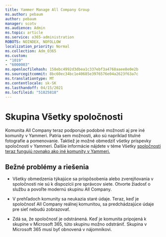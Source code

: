 ```yaml
---
title: Yammer Manage All Company Group
ms.author: pebaum
author: pebaum
manager: scotv
ms.audience: Admin
ms.topic: article
ms.service: o365-administration
ROBOTS: NOINDEX, NOFOLLOW
localization_priority: Normal
ms.collection: Adm_O365
ms.custom:
- "1019"
- "6000003"
ms.openlocfilehash: 158ebc4992d3dbea1c337ebf3a4768aaee8e0e2b
ms.sourcegitcommit: 8bc60ec34bc1e40685e3976576e04a2623f63a7c
ms.translationtype: MT
ms.contentlocale: sk-SK
ms.lasthandoff: 04/15/2021
ms.locfileid: "51825818"
---
```

# <a name="all-company-group"></a>Skupina Všetky spoločnosti

Komunita All Company teraz podporuje podobné možnosti aj pre iné komunity v Yammeri. Patria sem možnosti, ako sú napríklad titulné fotografie a pomenovanie. Taktiež je možné obmedziť všetky príspevky spoločnosti v Yammeri. Ďalšie informácie nájdete v téme Všetky [spoločnosti teraz fungujú rovnako ako iné komunity v Yammeri.](https://docs.microsoft.com/yammer/manage-yammer-groups/yammer-all-company-yammer-community)

## <a name="common-issues-and-solutions"></a>Bežné problémy a riešenia

- Všetky obmedzenia týkajúce sa prispôsobenia alebo zverejňovania v spoločnosti nie sú k dispozícii pre správcov siete. Otvorte žiadosť o službu a povoľte modernú skupinu All Company.

- V prehľadoch komunity sa neukazia staré údaje. Teraz, keď je spoločnosť All Company reálnej komunitou, sa predchádzajúce údaje pre sieť nebudú zobrazovať.

- Zdá sa, že spoločnosť je odstránená. Keď je komunita pripojená k skupine v Microsoft 365, túto skupinu možno odstrániť. Skupina v Microsoft 365 musí byť obnovená v nájomníkovi.

